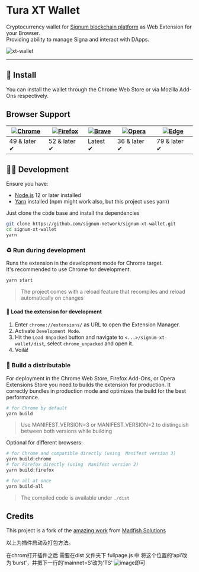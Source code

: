 # Tura XT Wallet

Cryptocurrency wallet for [Signum blockchain platform](https://signum.network) as Web Extension for your Browser.<br>
Providing ability to manage Signa and interact with DApps.

![xt-wallet](https://user-images.githubusercontent.com/3920663/152850875-7b6b099a-c574-458d-95d4-4f83daa6279a.jpg)

<hr />

## 🌻 Install

You can install the wallet through the Chrome Web Store or via Mozilla Add-Ons respectively.

## Browser Support

| [![Chrome](https://raw.githubusercontent.com/alrra/browser-logos/master/src/chrome/chrome_48x48.png)](https://chrome.google.com/webstore/detail/signum-xt-wallet/kdgponmicjmjiejhifbjgembdcaclcib) | [![Firefox](https://raw.githubusercontent.com/alrra/browser-logos/master/src/firefox/firefox_48x48.png)](https://addons.mozilla.org/en-US/firefox/addon/signum-xt-wallet/) | [![Brave](https://raw.githubusercontent.com/alrra/browser-logos/master/src/brave/brave_48x48.png)](https://chrome.google.com/webstore/detail/signum-xt-wallet/kdgponmicjmjiejhifbjgembdcaclcib) | [![Opera](https://raw.githubusercontent.com/alrra/browser-logos/master/src/opera/opera_48x48.png)](https://chrome.google.com/webstore/detail/signum-xt-wallet/kdgponmicjmjiejhifbjgembdcaclcib) | [![Edge](https://raw.githubusercontent.com/alrra/browser-logos/master/src/edge/edge_48x48.png)](https://chrome.google.com/webstore/detail/signum-xt-wallet/kdgponmicjmjiejhifbjgembdcaclcib) |
| -------------------------------------------------------------------------------------------------------------------------------------------------------------------------------------------------- | -------------------------------------------------------------------------------------------------------------------------------------------------------------------------- | ----------------------------------------------------------------------------------------------------------------------------------------------------------------------------------------------- | ----------------------------------------------------------------------------------------------------------------------------------------------------------------------------------------------- | -------------------------------------------------------------------------------------------------------------------------------------------------------------------------------------------- |
| 49 & later ✔                                                                                                                                                                                       | 52 & later ✔                                                                                                                                                               | Latest ✔                                                                                                                                                                                        | 36 & later ✔                                                                                                                                                                                    | 79 & later ✔                                                                                                                                                                                 |

## 🧑‍🌾 Development

Ensure you have:

- [Node.js](https://nodejs.org) 12 or later installed
- [Yarn](https://yarnpkg.com) installed (npm might work also, but this project uses yarn)

Just clone the code base and install the dependencies

```bash
git clone https://github.com/signum-network/signum-xt-wallet.git
cd signum-xt-wallet
yarn
```

### ♻️ Run during development

Runs the extension in the development mode for Chrome target.<br>
It's recommended to use Chrome for development.

```bash
yarn start
```

> The project comes with a reload feature that recompiles and reload automatically on changes

#### 🦄 Load the extension for development

1. Enter `chrome://extensions/` as URL to open the Extension Manager.
2. Activate `Development Mode`.
3. Hit the `Load Unpacked` button and navigate to `<...>/signum-xt-wallet/dist`, select `chrome_unpacked` and open it.
4. Voilà!

### 🌄 Build a distributable

For deployment in the Chrome Web Store, Firefox Add-Ons, or Opera Extensions Store you need to builds the extension for production.
It correctly bundles in production mode and optimizes the build for the best performance.

```bash
# for Chrome by default
yarn build
```

> Use MANIFEST_VERSION=3 or MANIFEST_VERSION=2 to distinguish between both versions while building

Optional for different browsers:

```bash
# for Chrome and compatible directly (using  Manifest version 3)
yarn build:chrome
# for Firefox directly (using  Manifest version 2)
yarn build:firefox

# for all at once
yarn build-all
```

> The compiled code is available under `./dist`

## Credits

This project is a fork of the [amazing work](https://templewallet.com/) from [Madfish Solutions](https://www.madfish.solutions/)



以上为插件启动及打包方法。

在chrom打开插件之后  需要在dist 文件夹下 fullpage.js 中 将这个位置的‘api’改为‘burst’，并把下一行的'mainnet=S'改为'TS' ![image](https://github.com/RoturaProtocol/tura-tx-wellat/assets/44689430/ed101574-c6db-41b1-9a1e-442f2044bbc6)即可












